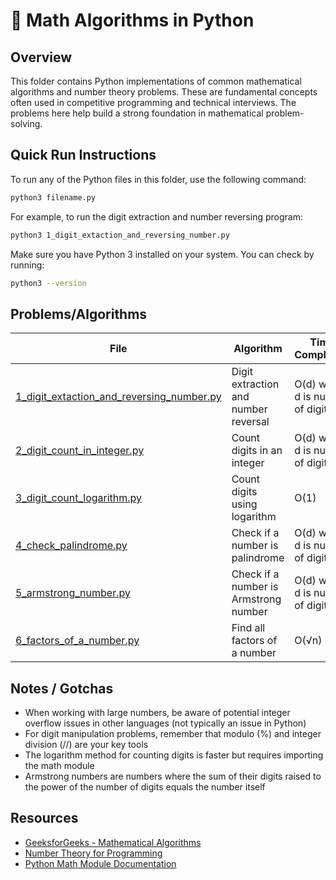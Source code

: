 # 🧮 Math Algorithms in Python

## Overview

This folder contains Python implementations of common mathematical algorithms and number theory problems. These are fundamental concepts often used in competitive programming and technical interviews. The problems here help build a strong foundation in mathematical problem-solving.

## Quick Run Instructions

To run any of the Python files in this folder, use the following command:

```bash
python3 filename.py
```

For example, to run the digit extraction and number reversing program:

```bash
python3 1_digit_extaction_and_reversing_number.py
```

Make sure you have Python 3 installed on your system. You can check by running:

```bash
python3 --version
```

## Problems/Algorithms

| File | Algorithm | Time Complexity | Space Complexity |
|------|-----------|----------------|------------------|
| [1_digit_extaction_and_reversing_number.py](1_digit_extaction_and_reversing_number.py) | Digit extraction and number reversal | O(d) where d is number of digits | O(1) |
| [2_digit_count_in_integer.py](2_digit_count_in_integer.py) | Count digits in an integer | O(d) where d is number of digits | O(1) |
| [3_digit_count_logarithm.py](3_digit_count_logarithm.py) | Count digits using logarithm | O(1) | O(1) |
| [4_check_palindrome.py](4_check_palindrome.py) | Check if a number is palindrome | O(d) where d is number of digits | O(1) |
| [5_armstrong_number.py](5_armstrong_number.py) | Check if a number is Armstrong number | O(d) where d is number of digits | O(1) |
| [6_factors_of_a_number.py](6_factors_of_a_number.py) | Find all factors of a number | O(√n) | O(1) |

## Notes / Gotchas

- When working with large numbers, be aware of potential integer overflow issues in other languages (not typically an issue in Python)
- For digit manipulation problems, remember that modulo (%) and integer division (//) are your key tools
- The logarithm method for counting digits is faster but requires importing the math module
- Armstrong numbers are numbers where the sum of their digits raised to the power of the number of digits equals the number itself

## Resources

- [GeeksforGeeks - Mathematical Algorithms](https://www.geeksforgeeks.org/mathematical-algorithms/)
- [Number Theory for Programming](https://www.geeksforgeeks.org/number-theory-competitive-programming/)
- [Python Math Module Documentation](https://docs.python.org/3/library/math.html)

